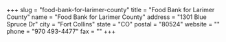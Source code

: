+++
slug = "food-bank-for-larimer-county"
title = "Food Bank for Larimer County"
name = "Food Bank for Larimer County"
address = "1301 Blue Spruce Dr"
city = "Fort Collins"
state = "CO"
postal = "80524"
website = ""
phone = "970 493-4477"
fax = ""
+++

